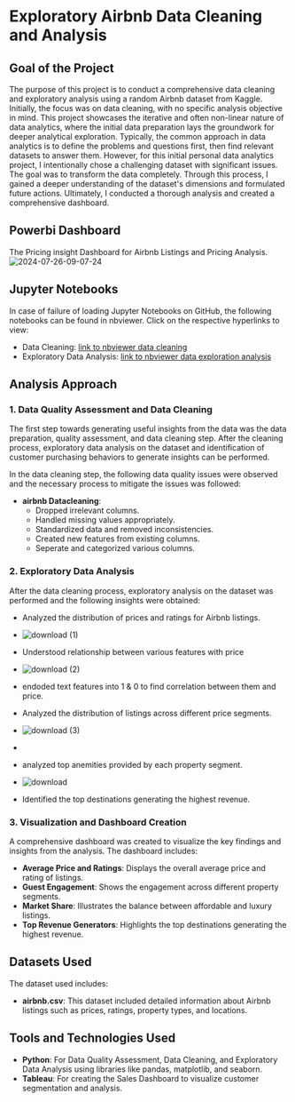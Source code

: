 # Exploratory Airbnb Data Cleaning and Analysis

## Goal of the Project
The purpose of this project is to conduct a comprehensive data cleaning and exploratory analysis using a random Airbnb dataset from Kaggle. Initially, the focus was on data cleaning, with no specific analysis objective in mind. This project showcases the iterative and often non-linear nature of data analytics, where the initial data preparation lays the groundwork for deeper analytical exploration. Typically, the common approach in data analytics is to define the problems and questions first, then find relevant datasets to answer them. However, for this initial personal data analytics project, I intentionally chose a challenging dataset with significant issues. The goal was to transform the data completely. Through this process, I gained a deeper understanding of the dataset's dimensions and formulated future actions. Ultimately, I conducted a thorough analysis and created a comprehensive dashboard.

## Powerbi Dashboard
The Pricing insight Dashboard for Airbnb Listings and Pricing Analysis.
![2024-07-26-09-07-24](https://github.com/user-attachments/assets/ab5ec900-5fbd-4b71-8503-449365062d8e)



## Jupyter Notebooks
In case of failure of loading Jupyter Notebooks on GitHub, the following notebooks can be found in nbviewer. Click on the respective hyperlinks to view:

- Data Cleaning: [link to nbviewer data cleaning](https://nbviewer.org/github/Rahulloriya/Airbnb-Data-analytics-project-/blob/main/3.Airbnb_Cleaned_2.ipynb)
- Exploratory Data Analysis: [link to nbviewer data exploration analysis](https://nbviewer.org/github/Rahulloriya/Airbnb-Data-analytics-project-/blob/main/4.Airbnb%20Exploration%20and%20analysis%20.ipynb)


## Analysis Approach
### 1. Data Quality Assessment and Data Cleaning
The first step towards generating useful insights from the data was the data preparation, quality assessment, and data cleaning step. After the cleaning process, exploratory data analysis on the dataset and identification of customer purchasing behaviors to generate insights can be performed.

In the data cleaning step, the following data quality issues were observed and the necessary process to mitigate the issues was followed:

- **airbnb Datacleaning**:
  - Dropped irrelevant columns.
  - Handled missing values appropriately.
  - Standardized data and removed inconsistencies.
  - Created new features from existing columns.
  - Seperate and categorized various columns.

### 2. Exploratory Data Analysis
After the data cleaning process, exploratory analysis on the dataset was performed and the following insights were obtained:

  - Analyzed the distribution of prices and ratings for Airbnb listings.
  - ![download (1)](https://github.com/user-attachments/assets/315d90a7-a2ae-4607-ab7c-b5758675ca54)

  - Understood relationship between various features with price
  - ![download (2)](https://github.com/user-attachments/assets/7264ac84-ed4d-403b-ba30-f53ce69727ab)

  - endoded text features into 1 & 0 to find correlation between them and price.
  - Analyzed the distribution of listings across different price segments.
  - ![download (3)](https://github.com/user-attachments/assets/a78754fb-e28c-4288-b591-e2a939e2bf48)
  - 
  - analyzed top anemities provided by each property segment.
  - ![download](https://github.com/user-attachments/assets/b9207fdf-52e8-481b-b492-935963c54183)
  - Identified the top destinations generating the highest revenue.

### 3. Visualization and Dashboard Creation
A comprehensive dashboard was created to visualize the key findings and insights from the analysis. The dashboard includes:

- **Average Price and Ratings**: Displays the overall average price and rating of listings.
- **Guest Engagement**: Shows the engagement across different property segments.
- **Market Share**: Illustrates the balance between affordable and luxury listings.
- **Top Revenue Generators**: Highlights the top destinations generating the highest revenue.

## Datasets Used
The dataset used includes:

- **airbnb.csv**: This dataset included detailed information about Airbnb listings such as prices, ratings, property types, and locations.

## Tools and Technologies Used
- **Python**: For Data Quality Assessment, Data Cleaning, and Exploratory Data Analysis using libraries like pandas, matplotlib, and seaborn.
- **Tableau**: For creating the Sales Dashboard to visualize customer segmentation and analysis.
